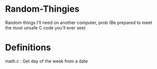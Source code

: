 # Random-Thingies
Random things I'll need on another computer, prob
(Be prepared to meet the most unsafe C code you'll ever see)

# Definitions
math.c : Get day of the week from a date
